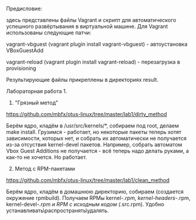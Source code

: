 Предисловие:

здесь представлены файлы Vagrant и скрипт для автоматического успешного развёртывания
в виртуальной машине. Для Vagrant использованы следующие патчи:

vagrant-vbguest (vagrant plugin install vagrant-vbguest) - автоустановка VBoxGuestAdd

vagrant-reload (vagrant plugin install vagrant-reload) - перезагрузка в provisioning

Результирующие файлы прикреплены в директориях result.


Лабораторная работа 1.


1. "Грязный метод"


https://github.com/mbfx/otus-linux/tree/master/lab1/dirty_method


Берём ядро, кладём в /usr/src/kernels/*, собираем под root, делаем make install.
Грузимся - работает, но некоторые пакеты теперь хотят зависимости, которых нет,
и собрать их автоматически не получается из-за отсуствия kernel-devel пакетов.
Например, собрать автоматом Vbox Guest Additions не получается - всё теперь
надо делать руками, а как-то не хочется. Но работает.


2. Метод с RPM-пакетами


https://github.com/mbfx/otus-linux/tree/master/lab1/clean_method


Берём ядро, кладём в домашнюю директорию, собираем (создается окружение rpmbuild).
Получаем RPMы kernel-*.rpm, kernel-headers-*.rpm, kernel-devel-*.rpm
и RPM с исходным кодом (*.src.rpm). Удобно устанавливать\распространять\удалять.

